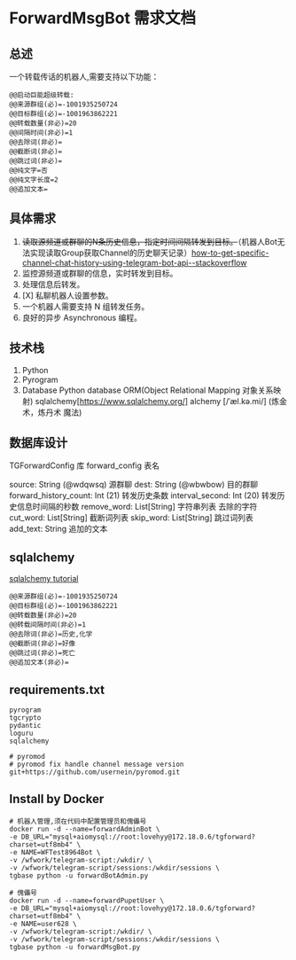 # ForwardMsgBot 需求文档

## 总述

一个转载传话的机器人,需要支持以下功能：

```text
@@启动巨能超级转载:      
@@来源群组(必)=-1001935250724
@@目标群组(必)=-1001963862221
@@转载数量(非必)=20
@@间隔时间(非必)=1
@@去除词(非必)=  
@@截断词(非必)=
@@跳过词(非必)=
@@纯文字=否
@@纯文字长度=2
@@追加文本=
```

## 具体需求

1. ~~读取源频道或群聊的N条历史信息，指定时间间隔转发到目标。~~（机器人Bot无法实现读取Group获取Channel的历史聊天记录）[how-to-get-specific-channel-chat-history-using-telegram-bot-api--stackoverflow](https://stackoverflow.com/questions/55901417/how-to-get-specific-channel-chat-history-using-telegram-bot-api#:~:text=You%20cannot%20get%20the%20chat%20history%20of%20a,but%20that%20is%20going%20to%20be%20too%20tedious.)
2. 监控源频道或群聊的信息，实时转发到目标。
3. 处理信息后转发。
4. [X] 私聊机器人设置参数。
5. 一个机器人需要支持 N 组转发任务。
6. 良好的异步 Asynchronous 编程。

## 技术栈

1. Python
2. Pyrogram
3. Database
    Python database ORM(Object Relational Mapping 对象关系映射)
    sqlalchemy[https://www.sqlalchemy.org/] alchemy [/ˈæl.kə.mi/] (炼金术，炼丹术 魔法)

## 数据库设计

TGForwardConfig 库
forward_config 表名

source: String (@wdqwsq) 源群聊
dest: String (@wbwbow) 目的群聊
forward_history_count: Int (21) 转发历史条数
interval_second: Int (20) 转发历史信息时间隔的秒数
remove_word: List[String] 字符串列表 去除的字符
cut_word: List[String] 截断词列表
skip_word: List[String] 跳过词列表
add_text: String 追加的文本

## sqlalchemy

[sqlalchemy tutorial](https://www.osgeo.cn/sqlalchemy/tutorial/index.html)

```text
@@来源群组(必)=-1001935250724
@@目标群组(必)=-1001963862221
@@转载数量(非必)=20
@@转载间隔时间(非必)=1
@@去除词(非必)=历史,化学
@@截断词(非必)=好像
@@跳过词(非必)=死亡
@@追加文本(非必)=
```

## requirements.txt

```text
pyrogram
tgcrypto
pydantic
loguru
sqlalchemy

# pyromod
# pyromod fix handle channel message version
git+https://github.com/usernein/pyromod.git
```

## Install by Docker

```shell
# 机器人管理,须在代码中配置管理员和傀儡号
docker run -d --name=forwardAdminBot \
-e DB_URL="mysql+aiomysql://root:lovehyy@172.18.0.6/tgforward?charset=utf8mb4" \
-e NAME=WFTest8964Bot \
-v /wfwork/telegram-script:/wkdir/ \
-v /wfwork/telegram-script/sessions:/wkdir/sessions \
tgbase python -u forwardBotAdmin.py

# 傀儡号
docker run -d --name=forwardPupetUser \
-e DB_URL="mysql+aiomysql://root:lovehyy@172.18.0.6/tgforward?charset=utf8mb4" \
-e NAME=user628 \
-v /wfwork/telegram-script:/wkdir/ \
-v /wfwork/telegram-script/sessions:/wkdir/sessions \
tgbase python -u forwardMsgBot.py
```
